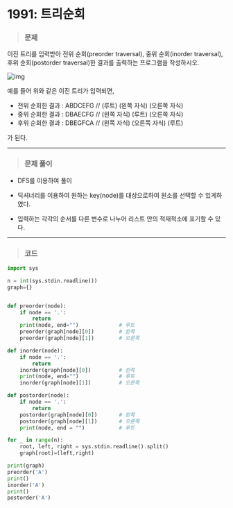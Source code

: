 # 1991: 트리순회

> ### 문제

 이진 트리를 입력받아 전위 순회(preorder traversal), 중위 순회(inorder traversal), 후위 순회(postorder traversal)한 결과를 출력하는 프로그램을 작성하시오.

![img](https://www.acmicpc.net/JudgeOnline/upload/201007/trtr.png)

 예를 들어 위와 같은 이진 트리가 입력되면,

- 전위 순회한 결과 : ABDCEFG // (루트) (왼쪽 자식) (오른쪽 자식)
- 중위 순회한 결과 : DBAECFG // (왼쪽 자식) (루트) (오른쪽 자식)
- 후위 순회한 결과 : DBEGFCA // (왼쪽 자식) (오른쪽 자식) (루트)

가 된다.

---

> ### 문제 풀이

- DFS를 이용하여 풀이

- 딕셔너리를 이용하여 원하는 key(node)를 대상으로하여 원소를 선택할 수 있게하였다.
- 입력하는 각각의 순서를 다른 변수로 나누어 리스트 안의 적재적소에 표기할 수 있다.

---

> ### 코드

```python
import sys

n = int(sys.stdin.readline())
graph={}


def preorder(node):
    if node == '.':
        return
    print(node, end="")				# 루트
    preorder(graph[node][0])		# 왼쪽
    preorder(graph[node][1])		# 오른쪽

def inorder(node):
    if node == '.':
        return
    inorder(graph[node][0])			# 왼쪽
    print(node, end="")				# 루트
    inorder(graph[node][1])			# 오른쪽

def postorder(node):
    if node == '.':
        return
    postorder(graph[node][0])		# 왼쪽
    postorder(graph[node][1])		# 오른쪽
    print(node, end = "")			# 루트

for _ in range(n):
    root, left, right = sys.stdin.readline().split()
    graph[root]=(left,right)

print(graph)
preorder('A')
print()
inorder('A')
print()
postorder('A')
```


